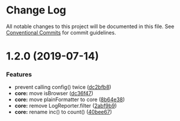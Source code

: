 # Change Log

All notable changes to this project will be documented in this file.
See [Conventional Commits](https://conventionalcommits.org) for commit guidelines.

# 1.2.0 (2019-07-14)


### Features

* prevent calling config() twice ([dc2bfb8](https://github.com/unional/standard-log/commit/dc2bfb8))
* **core:** move isBrowser ([dc36f47](https://github.com/unional/standard-log/commit/dc36f47))
* **core:** move plainFormatter to core ([8b64e38](https://github.com/unional/standard-log/commit/8b64e38))
* **core:** remove LogReporter.filter ([2abf9b9](https://github.com/unional/standard-log/commit/2abf9b9))
* **core:** rename inc() to count() ([40bee67](https://github.com/unional/standard-log/commit/40bee67))
